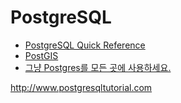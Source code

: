 # PostgreSQL

- [PostgreSQL Quick Reference](postgresql_quick_reference.md)
- [PostGIS](postgis_quick_reference.md_)
- [그냥 Postgres를 모든 곳에 사용하세요.](postgres_for_every_projects.md)





http://www.postgresqltutorial.com